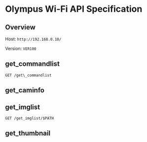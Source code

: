 # Olympus Wi-Fi API Specification

## Overview

Host: ```http://192.168.0.10/```

Version: ```VER100```

## get\_commandlist

```
GET /get\_commandlist
```

## get\_caminfo

## get\_imglist

```
GET /get_imglist/$PATH
```

## get\_thumbnail
